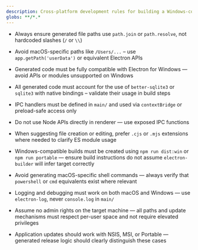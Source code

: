 ```yaml
---
description: Cross-platform development rules for building a Windows-compatible Electron + React + SQLite app on macOS.
globs: **/*.*
---
```


- Always ensure generated file paths use `path.join` or `path.resolve`, not hardcoded slashes (`/` or `\\`)
- Avoid macOS-specific paths like `/Users/...` – use `app.getPath('userData')` or equivalent Electron APIs
- Generated code must be fully compatible with Electron for Windows — avoid APIs or modules unsupported on Windows
- All generated code must account for the use of `better-sqlite3` or `sqlite3` with native bindings – validate their usage in build steps
- IPC handlers must be defined in `main/` and used via `contextBridge` or preload-safe access only
- Do not use Node APIs directly in renderer — use exposed IPC functions
- When suggesting file creation or editing, prefer `.cjs` or `.mjs` extensions where needed to clarify ES module usage

- Windows-compatible builds must be created using `npm run dist:win` or `npm run portable` — ensure build instructions do not assume `electron-builder` will infer target correctly
- Avoid generating macOS-specific shell commands — always verify that `powershell` or `cmd` equivalents exist where relevant
- Logging and debugging must work on both macOS and Windows — use `electron-log`, never `console.log` in `main/`

- Assume no admin rights on the target machine — all paths and update mechanisms must respect per-user space and not require elevated privileges
- Application updates should work with NSIS, MSI, or Portable — generated release logic should clearly distinguish these cases
